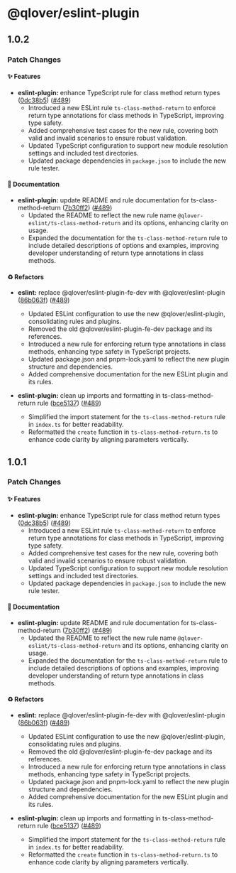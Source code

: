 # @qlover/eslint-plugin

## 1.0.2

### Patch Changes

#### ✨ Features

- **eslint-plugin:** enhance TypeScript rule for class method return types ([0dc38b5](https://github.com/qlover/fe-base/commit/0dc38b5faf3cb8ab4ed41fb6e3f8310df12a0a23)) ([#489](https://github.com/qlover/fe-base/pull/489))
  - Introduced a new ESLint rule `ts-class-method-return` to enforce return type annotations for class methods in TypeScript, improving type safety.
  - Added comprehensive test cases for the new rule, covering both valid and invalid scenarios to ensure robust validation.
  - Updated TypeScript configuration to support new module resolution settings and included test directories.
  - Updated package dependencies in `package.json` to include the new rule tester.

#### 📝 Documentation

- **eslint-plugin:** update README and rule documentation for ts-class-method-return ([7b30ff2](https://github.com/qlover/fe-base/commit/7b30ff2ca519774a8a31c61d645d4eb17fa06aba)) ([#489](https://github.com/qlover/fe-base/pull/489))
  - Updated the README to reflect the new rule name `@qlover-eslint/ts-class-method-return` and its options, enhancing clarity on usage.
  - Expanded the documentation for the `ts-class-method-return` rule to include detailed descriptions of options and examples, improving developer understanding of return type annotations in class methods.

#### ♻️ Refactors

- **eslint:** replace @qlover/eslint-plugin-fe-dev with @qlover/eslint-plugin ([86b063f](https://github.com/qlover/fe-base/commit/86b063fa32d3015f1c70817951199cbd9f11d506)) ([#489](https://github.com/qlover/fe-base/pull/489))
  - Updated ESLint configuration to use the new @qlover/eslint-plugin, consolidating rules and plugins.
  - Removed the old @qlover/eslint-plugin-fe-dev package and its references.
  - Introduced a new rule for enforcing return type annotations in class methods, enhancing type safety in TypeScript projects.
  - Updated package.json and pnpm-lock.yaml to reflect the new plugin structure and dependencies.
  - Added comprehensive documentation for the new ESLint plugin and its rules.

- **eslint-plugin:** clean up imports and formatting in ts-class-method-return rule ([bce5137](https://github.com/qlover/fe-base/commit/bce513791adce5685fb92c86addf6cfb8111a8d7)) ([#489](https://github.com/qlover/fe-base/pull/489))
  - Simplified the import statement for the `ts-class-method-return` rule in `index.ts` for better readability.
  - Reformatted the `create` function in `ts-class-method-return.ts` to enhance code clarity by aligning parameters vertically.

## 1.0.1

### Patch Changes

#### ✨ Features

- **eslint-plugin:** enhance TypeScript rule for class method return types ([0dc38b5](https://github.com/qlover/fe-base/commit/0dc38b5faf3cb8ab4ed41fb6e3f8310df12a0a23)) ([#489](https://github.com/qlover/fe-base/pull/489))
  - Introduced a new ESLint rule `ts-class-method-return` to enforce return type annotations for class methods in TypeScript, improving type safety.
  - Added comprehensive test cases for the new rule, covering both valid and invalid scenarios to ensure robust validation.
  - Updated TypeScript configuration to support new module resolution settings and included test directories.
  - Updated package dependencies in `package.json` to include the new rule tester.

#### 📝 Documentation

- **eslint-plugin:** update README and rule documentation for ts-class-method-return ([7b30ff2](https://github.com/qlover/fe-base/commit/7b30ff2ca519774a8a31c61d645d4eb17fa06aba)) ([#489](https://github.com/qlover/fe-base/pull/489))
  - Updated the README to reflect the new rule name `@qlover-eslint/ts-class-method-return` and its options, enhancing clarity on usage.
  - Expanded the documentation for the `ts-class-method-return` rule to include detailed descriptions of options and examples, improving developer understanding of return type annotations in class methods.

#### ♻️ Refactors

- **eslint:** replace @qlover/eslint-plugin-fe-dev with @qlover/eslint-plugin ([86b063f](https://github.com/qlover/fe-base/commit/86b063fa32d3015f1c70817951199cbd9f11d506)) ([#489](https://github.com/qlover/fe-base/pull/489))
  - Updated ESLint configuration to use the new @qlover/eslint-plugin, consolidating rules and plugins.
  - Removed the old @qlover/eslint-plugin-fe-dev package and its references.
  - Introduced a new rule for enforcing return type annotations in class methods, enhancing type safety in TypeScript projects.
  - Updated package.json and pnpm-lock.yaml to reflect the new plugin structure and dependencies.
  - Added comprehensive documentation for the new ESLint plugin and its rules.

- **eslint-plugin:** clean up imports and formatting in ts-class-method-return rule ([bce5137](https://github.com/qlover/fe-base/commit/bce513791adce5685fb92c86addf6cfb8111a8d7)) ([#489](https://github.com/qlover/fe-base/pull/489))
  - Simplified the import statement for the `ts-class-method-return` rule in `index.ts` for better readability.
  - Reformatted the `create` function in `ts-class-method-return.ts` to enhance code clarity by aligning parameters vertically.
